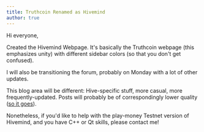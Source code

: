 ```yaml
---
title: Truthcoin Renamed as Hivemind
author: true
---
```




Hi everyone,

Created the Hivemind Webpage. It's basically the Truthcoin webpage (this emphasizes unity) with different sidebar colors (so that you don't get confused).

I will also be transitioning the forum, probably on Monday with a lot of other updates.

This blog area will be different: Hive-specific stuff, more casual, more frequently-updated. Posts will probably be of correspondingly lower quality ([so it goes](https://en.wikipedia.org/wiki/Slaughterhouse-Five)).

Nonetheless, if you'd like to help with the play-money Testnet version of Hivemind, and you have C++ or Qt skills, please contact me!


